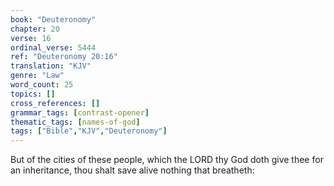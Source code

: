 ```yaml
---
book: "Deuteronomy"
chapter: 20
verse: 16
ordinal_verse: 5444
ref: "Deuteronomy 20:16"
translation: "KJV"
genre: "Law"
word_count: 25
topics: []
cross_references: []
grammar_tags: [contrast-opener]
thematic_tags: [names-of-god]
tags: ["Bible","KJV","Deuteronomy"]
---
```

But of the cities of these people, which the LORD thy God doth give thee for an inheritance, thou shalt save alive nothing that breatheth:
